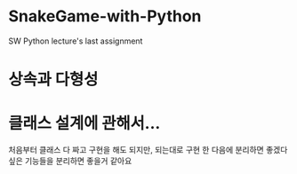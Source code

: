 # SnakeGame-with-Python
SW Python lecture's last assignment


# 상속과 다형성

# 클래스 설계에 관해서...
처음부터 클래스 다 짜고 구현을 해도 되지만, 되는대로 구현 한 다음에 분리하면 좋겠다 싶은 기능들을 분리하면 좋을거 같아요
